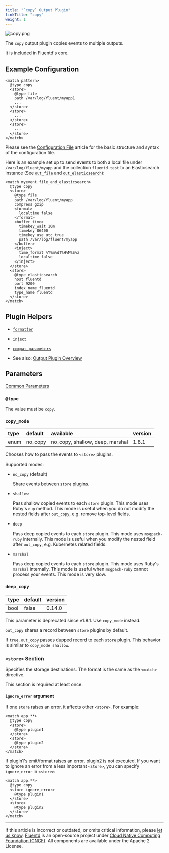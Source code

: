 ```yaml
---
title: "`copy` Output Plugin"
linkTitle: "copy"
weight: 1
---
```


![copy.png](/images/plugins/output/copy.png)

The `copy` output plugin copies events to multiple outputs.

It is included in Fluentd's core.

## Example Configuration

```
<match pattern>
  @type copy
  <store>
    @type file
    path /var/log/fluent/myapp1
    ...
  </store>
  <store>
    ...
  </store>
  <store>
    ...
  </store>
</match>
```

Please see the [Configuration File](/configuration/config-file.md) article for
the basic structure and syntax of the configuration file.

Here is an example set up to send events to both a local file under
`/var/log/fluent/myapp` and the collection `fluentd.test` to an
Elasticsearch instance (See [`out_file`](/plugins/output/file.md) and
[`out_elasticsearch`](/plugins/output/elasticsearch.md)):

```
<match myevent.file_and_elasticsearch>
  @type copy
  <store>
    @type file
    path /var/log/fluent/myapp
    compress gzip
    <format>
      localtime false
    </format>
    <buffer time>
      timekey_wait 10m
      timekey 86400
      timekey_use_utc true
      path /var/log/fluent/myapp
    </buffer>
    <inject>
      time_format %Y%m%dT%H%M%S%z
      localtime false
    </inject>
  </store>
  <store>
    @type elasticsearch
    host fluentd
    port 9200
    index_name fluentd
    type_name fluentd
  </store>
</match>
```

## Plugin Helpers

- [`formatter`](/developer/api-plugin-helper-formatter.md)
- [`inject`](/developer/api-plugin-helper-inject.md)
- [`compat_parameters`](/developer/api-plugin-helper-compat_parameters.md)

- See also: [Output Plugin Overview](/plugins/output/README.md)

## Parameters

[Common Parameters](/configuration/plugin-common-parameters.md)

### `@type`

The value must be `copy`.

### `copy_mode`

| type | default | available                       | version |
| :--- | :------ | :------------------------------ | :------ |
| enum | no_copy | no_copy, shallow, deep, marshal | 1.8.1   |

Chooses how to pass the events to `<store>` plugins.

Supported modes:

- `no_copy` (default)

  Share events between `store` plugins.

- `shallow`

  Pass shallow copied events to each `store` plugin. This mode uses Ruby's `dup`
  method. This mode is useful when you do not modify the nested fields after
  `out_copy`, e.g. remove top-level fields.

- `deep`

  Pass deep copied events to each `store` plugin. This mode uses `msgpack-ruby`
  internally. This mode is useful when you modify the nested field after
  `out_copy`, e.g. Kubernetes related fields.

- `marshal`

  Pass deep copied events to each `store` plugin. This mode uses Ruby's
  `marshal` internally. This mode is useful when `msgpack-ruby` cannot process
  your events. This mode is very slow.

### `deep_copy`

| type | default | version |
| :--- | :------ | :------ |
| bool | false   | 0.14.0  |

This parameter is deprecated since v1.8.1. Use `copy_mode` instead.

`out_copy` shares a record between `store` plugins by default.

If `true`, `out_copy` passes dupped record to each `store` plugin. This behavior
is similar to `copy_mode shallow`.

### `<store>` Section

Specifies the storage destinations. The format is the same as the `<match>`
directive.

This section is required at least once.

#### `ignore_error` argument

If one `store` raises an error, it affects other `<store>`. For example:

```
<match app.**>
  @type copy
  <store>
    @type plugin1
  </store>
  <store>
    @type plugin2
  </store>
</match>
```

If plugin1's emit/format raises an error, plugin2 is not executed. If
you want to ignore an error from a less important `<store>`, you can
specify `ignore_error` in `<store>`:

```
<match app.**>
  @type copy
  <store ignore_error>
    @type plugin1
  </store>
  <store>
    @type plugin2
  </store>
</match>
```

---

If this article is incorrect or outdated, or omits critical information, please
[let us know](https://github.com/fluent/fluentd-docs-gitbook/issues?state=open).
[Fluentd](http://www.fluentd.org/) is an open-source project under
[Cloud Native Computing Foundation (CNCF)](https://cncf.io/). All components are
available under the Apache 2 License.
